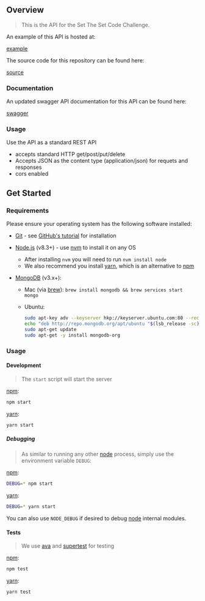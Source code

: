 ## Overview

> This is the API for the Set The Set Code Challenge.

An example of this API is hosted at:

[example][]

The source code for this repository can be found here:

[source][]

### Documentation

An updated swagger API documentation for this API can be found here:

[swagger][]

### Usage

Use the API as a standard REST API

- accepts standard HTTP get/post/put/delete
- Accepts JSON as the content type (application/json) for requets and responses
- cors enabled

## Get Started

### Requirements

Please ensure your operating system has the following software installed:

* [Git][] - see [GitHub's tutorial][github-git] for installation

* [Node.js][node] (v8.3+) - use [nvm][] to install it on any OS

  * After installing `nvm` you will need to run `nvm install node`
  * We also recommend you install [yarn][], which is an alternative to [npm][]

* [MongoDB][] (v3.x+):

  * Mac (via [brew][]): `brew install mongodb && brew services start mongo`
  * Ubuntu:

    ```sh
    sudo apt-key adv --keyserver hkp://keyserver.ubuntu.com:80 --recv 0C49F3730359A14518585931BC711F9BA15703C6
    echo "deb http://repo.mongodb.org/apt/ubuntu "$(lsb_release -sc)"/mongodb-org/3.4 multiverse" | sudo tee /etc/apt/sources.list.d/mongodb-org-3.4.list
    sudo apt-get update
    sudo apt-get -y install mongodb-org
    ```

### Usage

#### Development

> The `start` script will start the server

[npm][]:

```sh
npm start
```

[yarn][]:

```sh
yarn start
```

##### Debugging

> As similar to running any other [node][] process, simply use the environment variable `DEBUG`:

[npm][]:

```sh
DEBUG=* npm start
```

[yarn][]:

```sh
DEBUG=* yarn start
```

You can also use `NODE_DEBUG` if desired to debug [node][] internal modules.

#### Tests

> We use [ava][] and [supertest][] for testing

[npm][]:

```sh
npm test
```

[yarn][]:

```sh
yarn test
```

##

[example]: https://sts-code-challenge.herokuapp.com

[source]: https://github.com/settheset/code-challenge-api

[npm]: https://www.npmjs.com/

[yarn]: https://yarnpkg.com/

[node]: https://nodejs.org

[unix]: https://en.wikipedia.org/wiki/Unix_philosophy

[nvm]: https://github.com/creationix/nvm

[mongodb]: https://www.mongodb.com/

[github-git]: https://help.github.com/articles/set-up-git/

[git]: https://git-scm.com/

[brew]: https://brew.sh/

[ava]: https://github.com/avajs/ava

[should]: https://shouldjs.github.io/

[supertest]: https://github.com/visionmedia/supertest

[swagger]: https://app.swaggerhub.com/apis/Set-The-Set/sts-code-challenge-api/1.0.0
